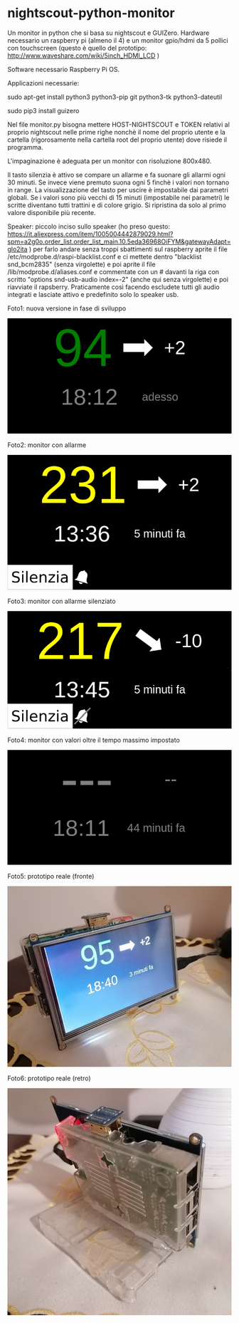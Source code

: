 # nightscout-python-monitor
Un monitor in python che si basa su nightscout e GUIZero. 
Hardware necessario un raspberry pi (almeno il 4) e un monitor gpio/hdmi da 5 pollici con touchscreen (questo è quello del prototipo: http://www.waveshare.com/wiki/5inch_HDMI_LCD )

Software necessario Raspberry Pi OS.

Applicazioni necessarie:

sudo apt-get install python3 python3-pip git python3-tk python3-dateutil

sudo pip3 install guizero

Nel file monitor.py bisogna mettere HOST-NIGHTSCOUT e TOKEN relativi al proprio nightscout nelle prime righe nonchè il nome del proprio utente e la cartella (rigorosamente nella cartella root del proprio utente) dove risiede il programma.

L'impaginazione è adeguata per un monitor con risoluzione 800x480.

Il tasto silenzia è attivo se compare un allarme e fa suonare gli allarmi ogni 30 minuti. Se invece viene premuto suona ogni 5 finchè i valori non tornano in range.
La visualizzazione del tasto per uscire è impostabile dai parametri globali.
Se i valori sono più vecchi di 15 minuti (impostabile nei parametri) le scritte diventano tutti trattini e di colore grigio. Si ripristina da solo al primo valore disponibile più recente.

Speaker:
piccolo inciso sullo speaker (ho preso questo: https://it.aliexpress.com/item/1005004442879029.html?spm=a2g0o.order_list.order_list_main.10.5eda36968OiFYM&gatewayAdapt=glo2ita )
per farlo andare senza troppi sbattimenti sul raspberry aprite il file /etc/modprobe.d/raspi-blacklist.conf e ci mettete dentro "blacklist snd_bcm2835" (senza virgolette) e poi aprite il file /lib/modprobe.d/aliases.conf e commentate con un # davanti la riga con scritto "options snd-usb-audio index=-2" (anche qui senza virgolette) e poi riavviate il rapsberry. Praticamente così facendo escludete tutti gli audio integrati e lasciate attivo e predefinito solo lo speaker usb.

Foto1: nuova versione in fase di sviluppo

![Screenshot](screenshot1.png)

Foto2: monitor con allarme

![Screenshot](screenshot3.png)

Foto3: monitor con allarme silenziato

![Screenshot](screenshot4.png)

Foto4: monitor con valori oltre il tempo massimo impostato

![Screenshot](screenshot5.png)

Foto5: prototipo reale (fronte)

![Screenshot](screenshot2.jpg)

Foto6: prototipo reale (retro)

![Screenshot](screenshot2bis.jpg)
